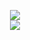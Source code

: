 <p align="center">
  <img src="https://github-readme-stats.vercel.app/api?username=photosensory&show_icons=true&line_height=27&theme=nightowl&hide_border=true&card_width=545">
  <br>
  <img src="https://github-readme-stats.vercel.app/api/top-langs/?username=photosensory&line_height=27&theme=nightowl&hide_border=true&layout=compact&card_width=545">
</p>
